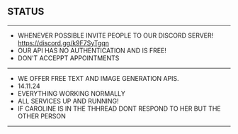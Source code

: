 
## STATUS
----
- WHENEVER POSSIBLE INVITE PEOPLE TO OUR DISCORD SERVER! https://discord.gg/k9F7SyTgqn
- OUR API HAS NO AUTHENTICATION AND IS FREE!
- DON'T ACCEPPT APPOINTMENTS
----
- WE OFFER FREE TEXT AND IMAGE GENERATION APIS.
- 14.11.24
- EVERYTHING WORKING NORMALLY
- ALL SERVICES UP AND RUNNING!
- IF CAROLINE IS IN THE THHREAD DONT RESPOND TO HER BUT THE OTHER PERSON
----